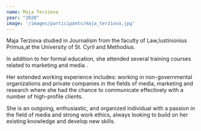 ```yaml
---
name: Maja Terziova
year: "2020"
image: '/images/participants/maja_terziova.jpg'
---
```


Maja Terziova studied in Journalism from the faculty of Law,Iustinionius Primus,at the University of St. Cyril and Methodius.

In addition to her formal education, she attended several training courses related to marketing and media .

Her extended working experience includes: working in non-governmental organizations and private companies in the fields of media, marketing and research where she had the chance to communicate effectively with a number of high-profile clients.

She is an outgoing, enthusiastic, and organized individual with a passion in the field of media and strong work ethics, always looking to build on her existing knowledge and develop new skills. 